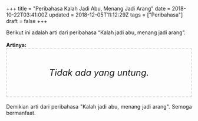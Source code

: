 +++
title = "Peribahasa Kalah Jadi Abu, Menang Jadi Arang"
date = 2018-10-22T03:41:00Z
updated = 2018-12-05T11:12:29Z
tags = ["Peribahasa"]
draft = false
+++

<div dir="ltr" style="text-align: left;" trbidi="on"><div style="text-align: justify;">Berikut ini adalah arti dari peribahasa “Kalah jadi abu, menang jadi arang”.</div><br /><div style="text-align: justify;"><b>Artinya:</b></div><div style="border: 2px dashed #ddd; font-size: 24px; height: auto; margin: 0 auto; padding: 50px; text-align: center; width: auto;"><i>Tidak ada yang untung.</i></div><div style="text-align: justify;"><br /></div><div style="text-align: justify;">Demikian arti dari peribahasa "Kalah jadi abu, menang jadi arang". Semoga bermanfaat.</div></div>
